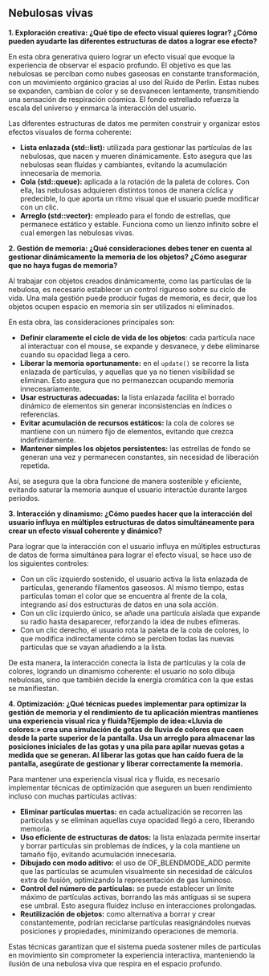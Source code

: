 ## Nebulosas vivas

**1. Exploración creativa: ¿Qué tipo de efecto visual quieres lograr? ¿Cómo pueden ayudarte las diferentes estructuras de datos a lograr ese efecto?**

En esta obra generativa quiero lograr un efecto visual que evoque la experiencia de observar el espacio profundo. El objetivo es que las nebulosas se perciban como nubes gaseosas en constante transformación, con un movimiento orgánico gracias al uso del Ruido de Perlin. Estas nubes se expanden, cambian de color y se desvanecen lentamente, transmitiendo una sensación de respiración cósmica. El fondo estrellado refuerza la escala del universo y enmarca la interacción del usuario.

Las diferentes estructuras de datos me permiten construir y organizar estos efectos visuales de forma coherente:

- **Lista enlazada (std::list<Particle>):** utilizada para gestionar las partículas de las nebulosas, que nacen y mueren dinámicamente. Esto asegura que las nebulosas sean fluidas y cambiantes, evitando la acumulación innecesaria de memoria.
- **Cola (std::queue<ofColor>):** aplicada a la rotación de la paleta de colores. Con ella, las nebulosas adquieren distintos tonos de manera cíclica y predecible, lo que aporta un ritmo visual que el usuario puede modificar con un clic.
- **Arreglo (std::vector<Star>):** empleado para el fondo de estrellas, que permanece estático y estable. Funciona como un lienzo infinito sobre el cual emergen las nebulosas vivas.

**2. Gestión de memoria: ¿Qué consideraciones debes tener en cuenta al gestionar dinámicamente la memoria de los objetos? ¿Cómo asegurar que no haya fugas de memoria?**

Al trabajar con objetos creados dinámicamente, como las partículas de la nebulosa, es necesario establecer un control riguroso sobre su ciclo de vida. Una mala gestión puede producir fugas de memoria, es decir, que los objetos ocupen espacio en memoria sin ser utilizados ni eliminados.

En esta obra, las consideraciones principales son:

- **Definir claramente el ciclo de vida de los objetos**: cada partícula nace al interactuar con el mouse, se expande y desvanece, y debe eliminarse cuando su opacidad llega a cero.
- **Liberar la memoria oportunamente:** en el `update()` se recorre la lista enlazada de partículas, y aquellas que ya no tienen visibilidad se eliminan. Esto asegura que no permanezcan ocupando memoria innecesariamente.
- **Usar estructuras adecuadas:** la lista enlazada facilita el borrado dinámico de elementos sin generar inconsistencias en índices o referencias.
- **Evitar acumulación de recursos estáticos:** la cola de colores se mantiene con un número fijo de elementos, evitando que crezca indefinidamente.
- **Mantener simples los objetos persistentes:** las estrellas de fondo se generan una vez y permanecen constantes, sin necesidad de liberación repetida.

Así, se asegura que la obra funcione de manera sostenible y eficiente, evitando saturar la memoria aunque el usuario interactúe durante largos periodos.

**3. Interacción y dinamismo: ¿Cómo puedes hacer que la interacción del usuario influya en múltiples estructuras de datos simultáneamente para crear un efecto visual coherente y dinámico?**

Para lograr que la interacción con el usuario influya en múltiples estructuras de datos de forma simultánea para lograr el efecto visual, se hace uso de los siguientes controles:

- Con un clic izquierdo sostenido, el usuario activa la lista enlazada de partículas, generando filamentos gaseosos. Al mismo tiempo, estas partículas toman el color que se encuentra al frente de la cola, integrando así dos estructuras de datos en una sola acción.
- Con un clic izquierdo único, se añade una partícula aislada que expande su radio hasta desaparecer, reforzando la idea de nubes efímeras.
- Con un clic derecho, el usuario rota la paleta de la cola de colores, lo que modifica indirectamente cómo se perciben todas las nuevas partículas que se vayan añadiendo a la lista.

De esta manera, la interacción conecta la lista de partículas y la cola de colores, logrando un dinamismo coherente: el usuario no solo dibuja nebulosas, sino que también decide la energía cromática con la que estas se manifiestan.

**4. Optimización: ¿Qué técnicas puedes implementar para optimizar la gestión de memoria y el rendimiento de tu aplicación mientras mantienes una experiencia visual rica y fluida?Ejemplo de idea:«Lluvia de colores:» crea una simulación de gotas de lluvia de colores que caen desde la parte superior de la pantalla. Usa un arreglo para almacenar las posiciones iniciales de las gotas y una pila para apilar nuevas gotas a medida que se generan. Al liberar las gotas que han caído fuera de la pantalla, asegúrate de gestionar y liberar correctamente la memoria.**

Para mantener una experiencia visual rica y fluida, es necesario implementar técnicas de optimización que aseguren un buen rendimiento incluso con muchas partículas activas:

- **Eliminar partículas muertas:** en cada actualización se recorren las partículas y se eliminan aquellas cuya opacidad llegó a cero, liberando memoria.
- **Uso eficiente de estructuras de datos:** la lista enlazada permite insertar y borrar partículas sin problemas de índices, y la cola mantiene un tamaño fijo, evitando acumulación innecesaria.
- **Dibujado con modo aditivo:** el uso de OF_BLENDMODE_ADD permite que las partículas se acumulen visualmente sin necesidad de cálculos extra de fusión, optimizando la representación de gas luminoso.
- **Control del número de partículas:** se puede establecer un límite máximo de partículas activas, borrando las más antiguas si se supera ese umbral. Esto asegura fluidez incluso en interacciones prolongadas.
- **Reutilización de objetos:** como alternativa a borrar y crear constantemente, podrían reciclarse partículas reasignándoles nuevas posiciones y propiedades, minimizando operaciones de memoria.

Estas técnicas garantizan que el sistema pueda sostener miles de partículas en movimiento sin comprometer la experiencia interactiva, manteniendo la ilusión de una nebulosa viva que respira en el espacio profundo.
